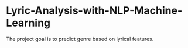# Lyric-Analysis-with-NLP-Machine-Learning
The project goal is to predict genre based on lyrical features.

